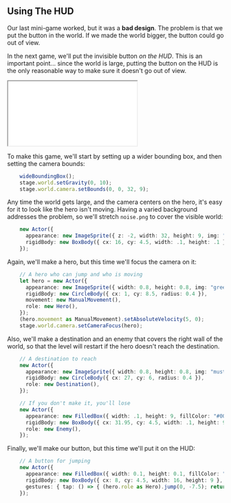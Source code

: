 ## Using The HUD

Our last mini-game worked, but it was a **bad design**.  The problem is that we
put the button in the world.  If we made the world bigger, the button could go
out of view.

In the next game, we'll put the invisible button *on the HUD*.  This is an
important point... since the world is large, putting the button on the HUD is
the only reasonable way to make sure it doesn't go out of view.

<iframe src="./game_02.iframe.html"></iframe>

To make this game, we'll start by setting up a wider bounding box, and then
setting the camera bounds:

```typescript
    wideBoundingBox();
    stage.world.setGravity(0, 10);
    stage.world.camera.setBounds(0, 0, 32, 9);
```

Any time the world gets large, and the camera centers on the hero, it's easy for
it to look like the hero isn't moving.  Having a varied background addresses the
problem, so we'll stretch `noise.png` to cover the visible world:

```typescript
    new Actor({
      appearance: new ImageSprite({ z: -2, width: 32, height: 9, img: "noise.png" }),
      rigidBody: new BoxBody({ cx: 16, cy: 4.5, width: .1, height: .1 }),
    });
```

Again, we'll make a hero, but this time we'll focus the camera on it:

```typescript
    // A hero who can jump and who is moving
    let hero = new Actor({
      appearance: new ImageSprite({ width: 0.8, height: 0.8, img: "green_ball.png" }),
      rigidBody: new CircleBody({ cx: 1, cy: 8.5, radius: 0.4 }),
      movement: new ManualMovement(),
      role: new Hero(),
    });
    (hero.movement as ManualMovement).setAbsoluteVelocity(5, 0);
    stage.world.camera.setCameraFocus(hero);
```

Also, we'll make a destination and an enemy that covers the right wall of the
world, so that the level will restart if the hero doesn't reach the destination.

```typescript
    // A destination to reach
    new Actor({
      appearance: new ImageSprite({ width: 0.8, height: 0.8, img: "mustard_ball.png" }),
      rigidBody: new CircleBody({ cx: 27, cy: 6, radius: 0.4 }),
      role: new Destination(),
    });

    // If you don't make it, you'll lose
    new Actor({
      appearance: new FilledBox({ width: .1, height: 9, fillColor: "#00000000" }),
      rigidBody: new BoxBody({ cx: 31.95, cy: 4.5, width: .1, height: 9 }),
      role: new Enemy(),
    });
```

Finally, we'll make our button, but this time we'll put it on the HUD:

```typescript
    // A button for jumping
    new Actor({
      appearance: new FilledBox({ width: 0.1, height: 0.1, fillColor: "#00000000" }),
      rigidBody: new BoxBody({ cx: 8, cy: 4.5, width: 16, height: 9 }, { scene: stage.hud }), // put it on the HUD
      gestures: { tap: () => { (hero.role as Hero).jump(0, -7.5); return true; } }
    });
```
